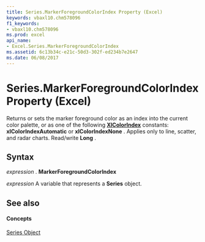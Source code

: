 ```yaml
---
title: Series.MarkerForegroundColorIndex Property (Excel)
keywords: vbaxl10.chm578096
f1_keywords:
- vbaxl10.chm578096
ms.prod: excel
api_name:
- Excel.Series.MarkerForegroundColorIndex
ms.assetid: 6c13b34c-e21c-50d3-302f-ed234b7e2647
ms.date: 06/08/2017
---
```



# Series.MarkerForegroundColorIndex Property (Excel)

Returns or sets the marker foreground color as an index into the current color palette, or as one of the following  **[XlColorIndex](xlcolorindex-enumeration-excel.md)** constants: **xlColorIndexAutomatic** or **xlColorIndexNone** . Applies only to line, scatter, and radar charts. Read/write **Long** .


## Syntax

 _expression_ . **MarkerForegroundColorIndex**

 _expression_ A variable that represents a **Series** object.


## See also


#### Concepts


[Series Object](series-object-excel.md)

